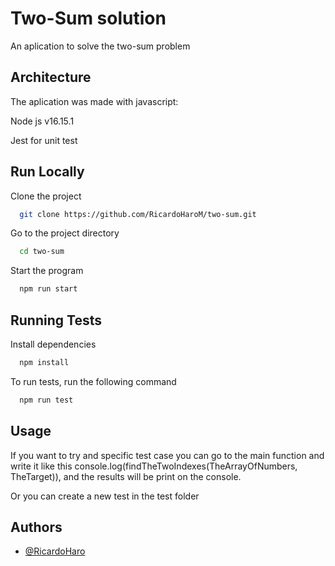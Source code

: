 
# Two-Sum solution
An aplication to solve the two-sum problem


## Architecture
The aplication was made with javascript: 

Node js v16.15.1

Jest for unit test
## Run Locally

Clone the project

```bash
  git clone https://github.com/RicardoHaroM/two-sum.git
```

Go to the project directory

```bash
  cd two-sum
```

Start the program

```bash
  npm run start
```


## Running Tests

Install dependencies

```bash
  npm install
```

To run tests, run the following command

```bash
  npm run test
```

## Usage
If you want to try and specific test case you can go to the main function and write it like this console.log(findTheTwoIndexes(TheArrayOfNumbers, TheTarget)), and the results will be print on the console.

Or you can create a new test in the test folder
## Authors

- [@RicardoHaro](https://github.com/RicardoHaroM)

